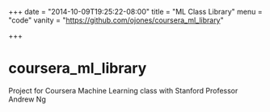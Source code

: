 +++
date = "2014-10-09T19:25:22-08:00"
title = "ML Class Library"
menu = "code"
vanity = "https://github.com/ojones/coursera_ml_library"

+++

# coursera_ml_library
Project for Coursera Machine Learning class with Stanford Professor Andrew Ng
